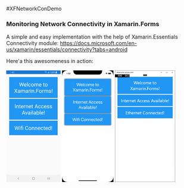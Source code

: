 #XFNetworkConDemo

### Monitoring Network Connectivity in Xamarin.Forms

A simple and easy implementation with the help of Xamarin.Essentials Connectivity module: https://docs.microsoft.com/en-us/xamarin/essentials/connectivity?tabs=android

Here'a this awesomeness in action:  <br /><br />
<img src="/XFNetworkConDemo/Screenshots/Android Screenshot.png" height="300"/> <img src="/XFNetworkConDemo/Screenshots/iOS Screenshot.png" height="300"/> <img src="/XFNetworkConDemo/Screenshots/UWP Screenshot.png" height="300"/>
